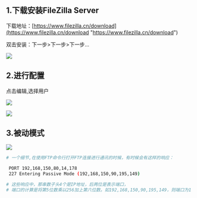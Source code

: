 

## 1.下载安装FileZilla Server

下载地址：[https://www.filezilla.cn/download](https://www.filezilla.cn/download "https://www.filezilla.cn/download")

双击安装：下一步>下一步>下一步...

![](image-20221127215025754-20230610173810-mchltgb.png)

## 2.进行配置

点击编辑,选择用户

![](image-20221127215030284-20230610173810-t11xzxk.png)

![](image-20221127215034831-20230610173810-bkbrxjg.png)

## 3.被动模式

![](image-20221127215039466-20230610173810-bl0wnqd.png)

```bash
# 一个细节,在使用FTP命令行打开FTP连接进行通讯的时候，有时候会有这样的响应：

 PORT 192,168,150,80,14,178
 227 Entering Passive Mode (192,168,150,90,195,149)

# 这些响应中，那串数子头4个是IP地址，后两位是表示端口，
# 端口的计算是将第5位数乘以256加上第六位数。如192,168,150,90,195,149，则端口为195*256+149=50069。
```
